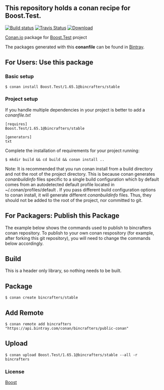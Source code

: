 ## This repository holds a conan recipe for Boost.Test.

[![Build status](https://ci.appveyor.com/api/projects/status/7anx5idkhcxuaihn/branch/stable/1.65.1?svg=true)](https://ci.appveyor.com/project/BinCrafters/conan-boost-test/branch/stable/1.65.1)
[![Travis Status](https://travis-ci.org/bincrafters/conan-boost-test.svg?branch=stable%2F1.65.1)](https://travis-ci.org/bincrafters/conan-boost-test)
[![Download](https://api.bintray.com/packages/bincrafters/public-conan/Boost.Test%3Abincrafters/images/download.svg?version=1.65.1%3Astable) ](https://bintray.com/bincrafters/public-conan/Boost.Test%3Abincrafters/1.65.1%3Astable/link)

[Conan.io](https://conan.io) package for [Boost.Test](https://github.com/Boostorg/Test) project

The packages generated with this **conanfile** can be found in [Bintray](https://bintray.com/bincrafters/public-conan/Boost.Test%3Abincrafters).

## For Users: Use this package

### Basic setup

    $ conan install Boost.Test/1.65.1@bincrafters/stable

### Project setup

If you handle multiple dependencies in your project is better to add a *conanfile.txt*

    [requires]
    Boost.Test/1.65.1@bincrafters/stable

    [generators]
    txt

Complete the installation of requirements for your project running:

    $ mkdir build && cd build && conan install ..
	
Note: It is recommended that you run conan install from a build directory and not the root of the project directory.  This is because conan generates *conanbuildinfo* files specific to a single build configuration which by default comes from an autodetected default profile located in ~/.conan/profiles/default .  If you pass different build configuration options to conan install, it will generate different *conanbuildinfo* files.  Thus, they should not be added to the root of the project, nor committed to git. 

## For Packagers: Publish this Package

The example below shows the commands used to publish to bincrafters conan repository. To publish to your own conan respository (for example, after forking this git repository), you will need to change the commands below accordingly. 

## Build  

This is a header only library, so nothing needs to be built.

## Package 

    $ conan create bincrafters/stable
	
## Add Remote

	$ conan remote add bincrafters "https://api.bintray.com/conan/bincrafters/public-conan"

## Upload

    $ conan upload Boost.Test/1.65.1@bincrafters/stable --all -r bincrafters

### License
[Boost](www.boost.org/LICENSE_1_0.txt)
